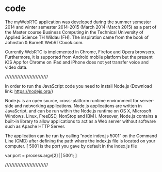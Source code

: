 # code
The myWebRTC application was developed during the summer semester 2014 and winter semester 2014-2015 (March 2014-March 2015) as a part of the Master course Business Computing in the Technical University of Applied Science TH Wildau [FH].   The inspiration came from the book of Johnston &amp; Burnett WebRTCbook.com.

Currently WebRTC is implemented in Chrome, Firefox and Opera browsers. Furthermore, it is supported from Android mobile platform but the present iOS App for Chrome on iPad and iPhone does not yet transfer voice and video data.

////////////////////////////

In order to run the JavaScript code you need to install Node.js (Download link: https://nodejs.org/)

Node.js is an open source, cross-platform runtime environment for server-side and networking applications. Node.js applications are written in JavaScript, and can be run within the Node.js runtime on OS X, Microsoft Windows, Linux, FreeBSD, NonStop and IBM i. Moreover, Node.js contains a built-in library to allow applications to act as a Web server without software such as Apache HTTP Server.

The application can be run by calling “node index.js 5001” on the Command Line (CMD)  after defining the path where the index.js file is located on your computer.
[ 5001 is the port you gave by default in the index.js file

var port = process.argv[2] || 5001; ]

////////////////////////////

